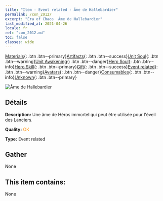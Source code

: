 ```yaml
---
title: "Item - Event related - Âme de Hallebardier"
permalink: /con_2012/
excerpt: "Era of Chaos  Âme de Hallebardier"
last_modified_at: 2021-04-26
locale: fr
ref: "con_2012.md"
toc: false
classes: wide
---
```

 [Materials](/ItemsFR/){: .btn .btn--primary}[Artifacts](/ItemsFR/Artifacts/){: .btn .btn--success}[Unit Soul](/ItemsFR/UnitSoul/){: .btn .btn--warning}[Unit Awakening](/ItemsFR/UnitAwakening/){: .btn .btn--danger}[Hero Soul](/ItemsFR/HeroSoul/){: .btn .btn--info}[Hero Skill](/ItemsFR/HeroSkill/){: .btn .btn--primary}[Gift](/ItemsFR/Gift/){: .btn .btn--success}[Event related](/ItemsFR/Events/){: .btn .btn--warning}[Avatars](/ItemsFR/Avatars/){: .btn .btn--danger}[Consumables](/ItemsFR/Consumables/){: .btn .btn--info}[Unknown](/ItemsFR/Unknown/){: .btn .btn--primary}

 ![Âme de Hallebardier](/images/t/juexing_101.jpg)

## Détails
 **Description:** Une âme de Héros immortel qui peut être utilisée pour l'éveil des Lanciers.

 **Quality:** <span style="color: #FF8C00">OK</span>

 **Type:** Event related

## Gather

  None

## This item contains:

  None

